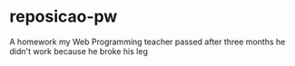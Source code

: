 # reposicao-pw

A homework my Web Programming teacher passed after three months he didn't work because he broke his leg
